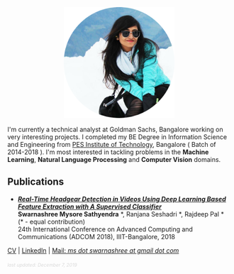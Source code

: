 <p align="center">
  <img src="swarnashree.png" width="250" height="250">
</p>
                                

I'm currently a technical analyst at Goldman Sachs, Bangalore working on very interesting projects. I completed my BE Degree in Information Science and Engineering from [PES Institute of Technology](https://www.pes.edu/), Bangalore ( Batch of 2014-2018 ). 
I'm most interested in tackling problems in the **Machine Learning**, **Natural Language Processing** and **Computer Vision** domains.



## Publications
- [***Real-Time Headgear Detection in Videos Using Deep Learning Based Feature Extraction with A Supervised Classifier***](https://doi.org/10.34048/ADCOM.2018.Paper.9)
 <br/> **Swarnashree Mysore Sathyendra** \*, Ranjana Seshadri \*, Rajdeep Pal \* (\* - equal contribution)
 <br/> 24th International Conference on Advanced Computing and Communications (ADCOM 2018), IIIT-Bangalore, 2018


[CV](SWARNASHREE_MS_CV.pdf)  |  [LinkedIn](https://in.linkedin.com/in/swarnashree-mysore-sathyendra-47621a136)  |  [Mail: *ms dot swarnashree at gmail dot com*](mailto:ms.swarnashree@gmail.com)

<span style="color: #d9d9d9; font-size: 0.75em">*last updated: December 7, 2019*</span>
